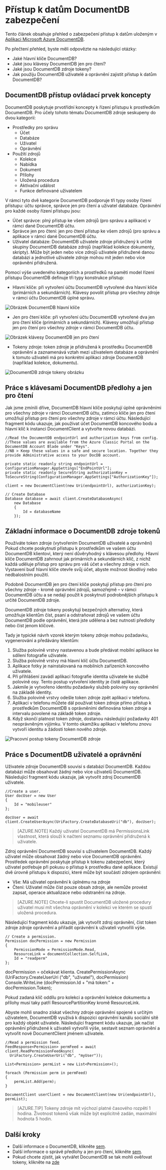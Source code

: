 <properties 
    pageTitle="Zjistěte, jak zajistit přístup k datům v DocumentDB | Microsoft Azure" 
    description="Informace o přístupu ovládací prvek koncepty DocumentDB, včetně hlavní klíče, klíče jen pro čtení, uživatelé a oprávnění." 
    services="documentdb" 
    authors="kiratp" 
    manager="jhubbard" 
    editor="monicar" 
    documentationCenter=""/>

<tags 
    ms.service="documentdb" 
    ms.workload="data-services" 
    ms.tgt_pltfrm="na" 
    ms.devlang="na" 
    ms.topic="article" 
    ms.date="09/19/2016" 
    ms.author="kipandya"/>

# <a name="securing-access-to-documentdb-data"></a>Přístup k datům DocumentDB zabezpečení

Tento článek obsahuje přehled o zabezpečení přístup k datům uloženým v [Aplikaci Microsoft Azure DocumentDB](https://azure.microsoft.com/services/documentdb/).

Po přečtení přehled, byste měli odpovězte na následující otázky:  

-   Jaké hlavní klíče DocumentDB?
-   Jaké jsou klávesy DocumentDB jen pro čtení?
-   Jaké jsou DocumentDB zdroje tokeny?
-   Jak použiju DocumentDB uživatelé a oprávnění zajistit přístup k datům DocumentDB?

## <a name="documentdb-access-control-concepts"></a>DocumentDB přístup ovládací prvek koncepty

DocumentDB poskytuje prvotřídní koncepty k řízení přístupu k prostředkům DocumentDB.  Pro účely tohoto tématu DocumentDB zdroje seskupeny do dvou kategorií:

- Prostředky pro správu
    - Účet
    - Databáze
    - Uživatel
    - Oprávnění
- Použití zdrojů
    - Kolekce
    - Nabídka
    - Dokument
    - Přílohy
    - Uložená procedura
    - Aktivační událost
    - Funkce definované uživatelem

V rámci tyto dvě kategorie DocumentDB podporuje tři typy osoby řízení přístupu: účtu správce, správce jen pro čtení a uživatel databáze.  Oprávnění pro každé osoby řízení přístupu jsou:
 
- Účet správce: plný přístup ke všem zdrojů (pro správu a aplikace) v rámci dané DocumentDB účtu.
- Správce jen pro čtení: jen pro čtení přístup ke všem zdrojů (pro správu a aplikace v rámci dané DocumentDB účtu. 
- Uživatel databáze: DocumentDB uživatele zdroje přidružený k určité skupiny DocumentDB databáze zdrojů (například kolekce dokumenty, skripty).  Může být jeden nebo více zdrojů uživatele přidružené danou databázi a jednotlivé uživatele zdroje mohou mít jeden nebo více oprávnění přidružená.

Pomocí výše uvedeného kategoriích a prostředků na paměti model řízení přístupu DocumentDB definuje tři typy konstrukce přístup:

- Hlavní klíče: při vytvoření účtu DocumentDB vytvořené dva hlavní klíče (primárních a sekundárních).  Klávesy povolit přístup pro všechny zdroje v rámci účtu DocumentDB úplné správu.

![Obrázek DocumentDB hlavní klíče](./media/documentdb-secure-access-to-data/masterkeys.png)

- Jen pro čtení klíče: při vytvoření účtu DocumentDB vytvořené dva jen pro čtení klíče (primárních a sekundárních).  Klávesy umožňují přístup jen pro čtení pro všechny zdroje v rámci DocumentDB účtu.

![Obrázek klávesy DocumentDB jen pro čtení](./media/documentdb-secure-access-to-data/readonlykeys.png)

- Tokeny zdroje: token zdroje je přidružená k prostředku DocumentDB oprávnění a zaznamenává vztah mezi uživatelem databáze a oprávnění k tomuto uživateli má pro konkrétní aplikaci zdroje DocumentDB (například kolekce, dokumentu).

![DocumentDB zdroje tokeny obrázku](./media/documentdb-secure-access-to-data/resourcekeys.png)

## <a name="working-with-documentdb-master-and-read-only-keys"></a>Práce s klávesami DocumentDB předlohy a jen pro čtení

Jak jsme zmínili dříve, DocumentDB hlavní klíče poskytují úplné oprávněními pro všechny zdroje v rámci DocumentDB účtu, zatímco klíče jen pro čtení umožňují přístup pro čtení pro všechny zdroje v rámci účtu.  Následující fragment kódu ukazuje, jak používat účet DocumentDB koncového bodu a hlavní klíč k instanci DocumentClient a vytvořte novou databázi. 

    //Read the DocumentDB endpointUrl and authorization keys from config.
    //These values are available from the Azure Classic Portal on the DocumentDB Account Blade under "Keys".
    //NB > Keep these values in a safe and secure location. Together they provide Administrative access to your DocDB account.
    
    private static readonly string endpointUrl = ConfigurationManager.AppSettings["EndPointUrl"];
    private static readonly SecureString authorizationKey = ToSecureString(ConfigurationManager.AppSettings["AuthorizationKey"]);
        
    client = new DocumentClient(new Uri(endpointUrl), authorizationKey);
    
    // Create Database
    Database database = await client.CreateDatabaseAsync(
        new Database
        {
            Id = databaseName
        });


## <a name="overview-of-documentdb-resource-tokens"></a>Základní informace o DocumentDB zdroje tokenů

Používáte token zdroje (vytvořením DocumentDB uživatelé a oprávnění) Pokud chcete poskytnutí přístupu k prostředkům ve vašem účtu DocumentDB klientovi, který není důvěryhodný s klávesou předlohy. Hlavní klíče DocumentDB zahrnout jak primárních a sekundárních klíč, z nichž každá uděluje přístup pro správu pro váš účet a všechny zdroje v nich. Vystavení buď hlavní klíče otevře svůj účet, abyste možnost škodlivý nebo nedbalostním použití. 

Podobně DocumentDB jen pro čtení klíče poskytují přístup pro čtení pro všechny zdroje - kromě oprávnění zdrojů, samozřejmě – v rámci DocumentDB účtu a se nedají použít k poskytnutí podrobnějších přístupu k určité DocumentDB zdroje.

DocumentDB zdroje tokeny poskytují bezpečných alternativy, která umožňuje klientům číst, psaní a odstraňovat zdrojů ve vašem účtu DocumentDB podle oprávnění, která jste udělena a bez nutnosti předlohy nebo číst jenom klíčové.

Tady je typické návrh vzorek kterým tokeny zdroje mohou požadavku, vygenerování a předávány klientům:

1. Služba polovině vrstvy nastavenou a bude předávat mobilní aplikace ke sdílení fotografie uživatele.
2. Služba polovině vrstvy má hlavní klíč účtu DocumentDB.
3. Aplikace fotky je nainstalovaná na mobilních zařízeních koncového uživatele. 
4. Při přihlášení zavádí aplikaci fotografie identita uživatele ke službě polovině osy. Tento postup vytvoření identity je čistě aplikace.
5. Jakmile je vytvořeno identitu požadavky služeb poloviny osy oprávnění na základě identity.
6. Služba polovině vrstvy odešle token zdroje zpět aplikaci v telefonu.
7. Aplikaci v telefonu můžete dál používat token zdroje přímo přístup k prostředkům DocumentDB s oprávněními definována token zdroje a intervalu povolené na základě token zdroje. 
8. Když skončí platnost token zdroje, dostanou následující požadavky 401 neoprávněným výjimku.  V tomto okamžiku aplikaci v telefonu znovu vytvoří identitu a žádosti token nového zdroje.

![Pracovní postup tokeny DocumentDB zdroje](./media/documentdb-secure-access-to-data/resourcekeyworkflow.png)

## <a name="working-with-documentdb-users-and-permissions"></a>Práce s DocumentDB uživatelé a oprávnění
Uživatele zdroje DocumentDB souvisí s databází DocumentDB.  Každou databázi může obsahovat žádný nebo více uživatelů DocumentDB.  Následující fragment kódu ukazuje, jak vytvořit zdroj DocumentDB uživatele.

    //Create a user.
    User docUser = new User
    {
        Id = "mobileuser"
    };

    docUser = await client.CreateUserAsync(UriFactory.CreateDatabaseUri("db"), docUser);

> [AZURE.NOTE] Každý uživatel DocumentDB má PermissionsLink vlastnost, která slouží k načtení seznamu oprávnění přidružená k uživatele.

Zdroj oprávnění DocumentDB souvisí s uživatelem DocumentDB.  Každý uživatel může obsahovat žádný nebo více DocumentDB oprávnění.  Prostředek oprávnění poskytuje přístup k tokenu zabezpečení, který uživatel potřebuje při pokusu o přístup k prostředku dané aplikace.
Existují dvě úrovně přístupu k dispozici, které může být součástí zdrojem oprávnění:

- Vše: Má uživatel oprávnění k úplnému na zdroje
- Čtení: Uživatel může číst pouze obsah zdroje, ale nemůže provést zapsat, operace aktualizace nebo odstranění na zdroje.


> [AZURE.NOTE] Chcete-li spustit DocumentDB uložené procedury uživatel musí mít všechna oprávnění v kolekci ve kterém se spustí uložená procedura.


Následující fragment kódu ukazuje, jak vytvořit zdroj oprávnění, číst token zdroje zdroje oprávnění a přiřadit oprávnění k uživateli vytvořili výše.

    // Create a permission.
    Permission docPermission = new Permission
    {
        PermissionMode = PermissionMode.Read,
        ResourceLink = documentCollection.SelfLink,
        Id = "readperm"
    };
            
  docPermission = očekávat klienta. CreatePermissionAsync (UriFactory.CreateUserUri ("db", "uživatel"), docPermission) Console.WriteLine (docPermission.Id + "má token:" + docPermission.Token);
  
Pokud zadaná klíč oddílu pro kolekci a oprávnění kolekce dokumentu a přílohy musí taky patří ResourcePartitionKey kromě ResourceLink.

Abyste mohli snadno získat všechny zdroje oprávnění spojené s určitým uživatelem, DocumentDB využívá k dispozici oprávnění kanálu sociální sítě pro každý objekt uživatele.  Následující fragment kódu ukazuje, jak načíst oprávnění přidružené k uživateli vytvořili výše, sestavit seznam oprávnění a vytvořit nové DocumentClient jménem uživatele.

    //Read a permission feed.
    FeedResponse<Permission> permFeed = await client.ReadPermissionFeedAsync(
      UriFactory.CreateUserUri("db", "myUser"));

    List<Permission> permList = new List<Permission>();
      
    foreach (Permission perm in permFeed)
    {
        permList.Add(perm);
    }
            
    DocumentClient userClient = new DocumentClient(new Uri(endpointUrl), permList);

> [AZURE.TIP] Tokeny zdroje mít výchozí platné časového rozpětí 1 hodina.  Životnost tokenů však může být explicitně zadán, maximální hodnota 5 hodin.

## <a name="next-steps"></a>Další kroky

- Další informace o DocumentDB, klikněte [sem](http://azure.com/docdb).
- Další informace o správě předlohy a jen pro čtení, klikněte [sem](documentdb-manage-account.md).
- Pokud chcete zjistit, jak vytvářet DocumentDB se tak mohli ověřovat tokeny, klikněte na [zde](https://msdn.microsoft.com/library/azure/dn783368.aspx)
 
